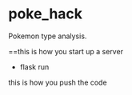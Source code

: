 # poke_hack
Pokemon type analysis.

==this is how you start up a server
* flask run

this is how you push the code
